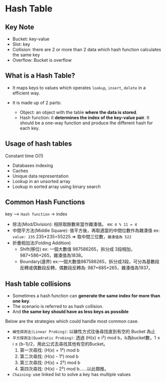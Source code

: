# Hash Table

## Key Note

- Bucket: key-value
- Slot: key
- Collision: there are 2 or more than 2 data which hash function calculates the same key
- Overflow: Bucket is overflow

## What is a Hash Table?

- It maps keys to values which operates `lookup`, `insert`, `delete` in a efficient way.

- It is made up of 2 parts:
  - Object: an object with the table **where the data is stored**.
  - Hash function: it **determines the index of the key-value pair**. It should be a one-way function and produce the different hash for each key.

## Usage of hash tables

Constant time O(1)

- Databases indexing
- Caches
- Unique data representation
- Lookup in an unsorted array
- Lookup in sorted array using binary search

## Common Hash Functions

key --> `Hash function` -> index


- 除法(Mod/Division): 相除取餘數來當作雜湊值。
  ex: `4 % 11 = 4`
- 中間平方法(Middle Square): 值平方後，再取適當的中間位數作為雜湊值
  ex: `value: 235` 235*235=55225 => 取中間三位數，`雜湊值為 522`
- 折疊相加法(Folding Addition)
  - Shift(移位)
  ex: 一個大數值 987586265，拆分成 3段相加，987+586+265，雜湊值為1838。
  - Boundary(邊界)
  ex:一個大數值987586265，拆分成3段，可分為基數段反轉或偶數段反轉，偶數段反轉為: 987+685+265，雜湊值為1937。   

## Hash table collisions

- Sometimes a hash function can **generate the same index for more than one key**.        
- The scenario is referred to as hash collision.      
- And **the same key should have as less keys as possible**     

Below are the strategies which could handle most common case.

- `線性探測法(Linear Probing)`: 以線性方式往後尋找直到有空的 Bucket 為止
- `平方探測法(Quadratic Probing)`: 透過 (H(x) ± i²) mod b，b為bucket數，1 ≤ i ≤ (b-1)/2，用此公式去尋找其他有空的Bucket。
  1. 第一次尋找: (H(x) + 1²) mod b
  2. 第二次尋找: (H(x) - 1²) mod b
  3. 第三次尋找: (H(x) + 2²) mod b
  4. 第四次尋找: (H(x) - 2²) mod b…...以此類推。
- `Chaining`: use linked list to solve a key has multiple values
